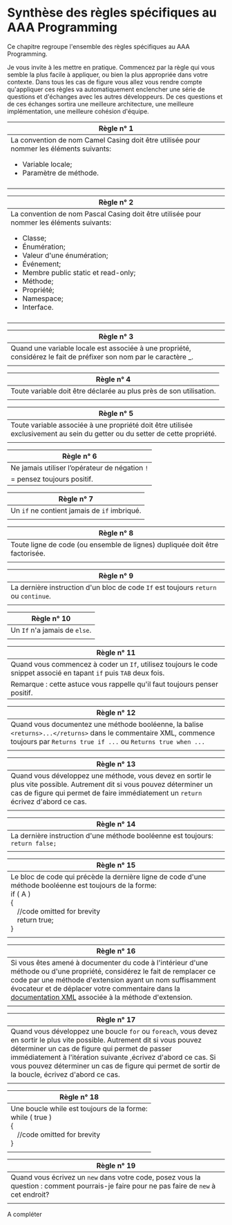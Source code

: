 # Synthèse des règles spécifiques au AAA Programming



Ce chapitre regroupe l'ensemble des règles spécifiques au AAA Programming. 

Je vous invite à les mettre en pratique. Commencez par la règle qui vous semble la plus facile à appliquer, ou bien la plus appropriée dans votre contexte. Dans tous les cas de figure vous allez vous rendre compte qu'appliquer ces règles va automatiquement enclencher une série de questions et d'échanges avec les autres développeurs. De ces questions et de ces échanges sortira une meilleure architecture, une meilleure implémentation, une meilleure cohésion d'équipe.

|Règle n° 1 |
| -- |
|La convention de nom Camel Casing doit être utilisée pour nommer les éléments suivants:<ul><li>Variable locale;</li> <li>Paramètre de méthode.</li></ul>|
| |

|Règle n° 2 |
| -- |
|La convention de nom Pascal Casing doit être utilisée pour nommer les éléments suivants:<ul><li>Classe;</li><li>Énumération;</li><li>Valeur d'une énumération;</li><li>Événement;</li><li>Membre public static et read-only;</li><li>Méthode;</li><li>Propriété;</li><li>Namespace;</li><li>Interface.</li></ul>|
| |


|Règle n° 3 |
| -- |
|Quand une variable locale est associée à une propriété, considérez le fait de préfixer son nom par le caractère _. |
| |

|Règle n° 4 |
| -- |
|Toute variable doit être déclarée au plus près de son utilisation. |
| |


|Règle n° 5 |
| -- |
|Toute variable associée à une propriété doit être utilisée exclusivement au sein du getter ou du setter de cette propriété.|
| |

|Règle n° 6 |
| -- |
|Ne jamais utiliser l’opérateur de négation ```!```  |
|= pensez toujours positif. |

|Règle n° 7 |
| -- |
|Un ```if``` ne contient jamais de ```if``` imbriqué. |
| |

|Règle n° 8 |
| -- |
|Toute ligne de code (ou ensemble de lignes) dupliquée doit être factorisée. |
| |

|Règle n° 9 |
| -- |
|La dernière instruction d'un bloc de code ```If``` est toujours  ```return``` ou ```continue```. |
| |

|Règle n° 10 |
| -- |
|Un ```If``` n'a jamais de ```else```. |
| |

|Règle n° 11 |
| -- |
|Quand vous commencez à coder un ```If```, utilisez toujours le code snippet associé en tapant ```if``` puis ```TAB``` deux fois. |
|Remarque : cette astuce vous rappelle qu'il faut toujours penser positif. |

|Règle n° 12 |
| -- |
|Quand vous documentez une méthode booléenne, la balise ```<returns>...</returns>``` dans le commentaire XML, commence toujours par ```Returns true if ...``` ou ```Returns true when ...``` |
| |

|Règle n° 13 |
| -- |
|Quand vous développez une méthode, vous devez en sortir le plus vite possible. Autrement dit si vous pouvez déterminer un cas de figure qui permet de faire immédiatement un ```return``` écrivez d'abord ce cas. |
| |

|Règle n° 14 |
| -- |
|La dernière instruction d'une méthode booléenne est toujours: ```return false;``` |
| |

|Règle n° 15 |
| -- |
|Le bloc de code qui précède la dernière ligne de code d'une méthode booléenne est toujours de la forme: <div><span class="hljs-keyword">if</span> ( A )<div>{</div><div><span class="hljs-comment" style="padding-left:15px;">//code omitted for brevity</span></div><div><span class="hljs-keyword" style="padding-left:15px;">return</span> <span class="hljs-keyword">true</span>;</div><div>}</div>|
| |


|Règle n° 16 |
| -- |
|Si vous êtes amené à documenter du code à l'intérieur d'une méthode ou d'une propriété, considérez le fait de remplacer ce code par une méthode d'extension ayant un nom suffisamment évocateur et de déplacer votre commentaire dans la [documentation XML](https://msdn.microsoft.com/en-us/library/b2s063f7.aspx) associée à la méthode d'extension.|
| |

|Règle n° 17 |
| -- |
|Quand vous développez une boucle ```for``` ou ```foreach```, vous devez en sortir le plus vite possible. Autrement dit si vous pouvez déterminer un cas de figure qui permet de passer immédiatement à l'itération suivante ,écrivez d'abord ce cas. Si vous pouvez déterminer un cas de figure qui permet de sortir de la boucle, écrivez d'abord ce cas.|
| |

|Règle n° 18 |
| -- |
|Une boucle while est toujours de la forme: <div><span class="hljs-keyword">while</span> ( true )<div>{</div><div><span class="hljs-comment" style="padding-left:15px;">//code omitted for brevity</span></div><div>}</div>|
| |

|Règle n° 19 |
| -- |
|Quand vous écrivez un ```new``` dans votre code, posez vous la question : comment pourrais-je faire pour ne pas faire de ```new``` à cet endroit?|
| |



A compléter